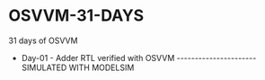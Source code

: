 # OSVVM-31-DAYS
31 days of OSVVM

* Day-01 - Adder RTL verified with OSVVM ---------------------- SIMULATED WITH MODELSIM
